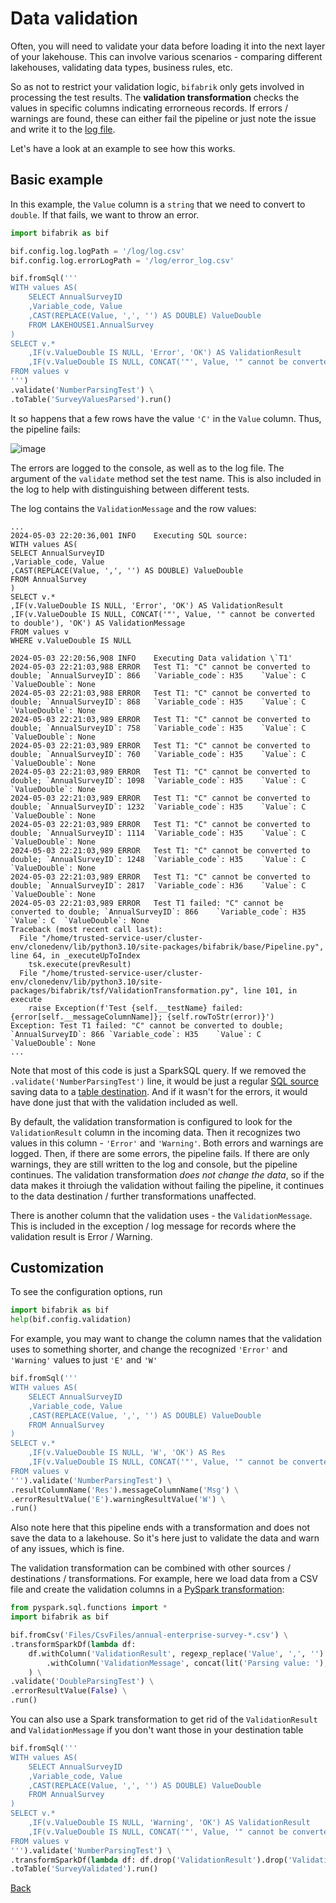 # Data validation

Often, you will need to validate your data before loading it into the next layer of your lakehouse. This can involve various scenarios - comparing different lakehouses, validating data types, business rules, etc.

So as not to restrict your validation logic, `bifabrik` only gets involved in processing the test results. The __validation transformation__ checks the values in specific columns indicating errorneous records. If errors / warnings are found, these can either fail the pipeline or just note the issue and write it to the [log file](util_log.md).

Let's have a look at an example to see how this works.

## Basic example

In this example, the `Value` column is a `string` that we need to convert to `double`. If that fails, we want to throw an error.

```python
import bifabrik as bif

bif.config.log.logPath = '/log/log.csv'
bif.config.log.errorLogPath = '/log/error_log.csv'

bif.fromSql('''
WITH values AS(
    SELECT AnnualSurveyID
    ,Variable_code, Value
    ,CAST(REPLACE(Value, ',', '') AS DOUBLE) ValueDouble 
    FROM LAKEHOUSE1.AnnualSurvey
)
SELECT v.*
    ,IF(v.ValueDouble IS NULL, 'Error', 'OK') AS ValidationResult
    ,IF(v.ValueDouble IS NULL, CONCAT('"', Value, '" cannot be converted to double'), 'OK') AS ValidationMessage
FROM values v
''')
.validate('NumberParsingTest') \
.toTable('SurveyValuesParsed').run()
```
It so happens that a few rows have the value `'C'` in the `Value` column. Thus, the pipeline fails:

![image](https://github.com/rjankovic/bifabrik/assets/2221666/51683a94-9978-487e-a3a0-1bb621add4f7)

The errors are logged to the console, as well as to the log file. The argument of the `validate` method set the test name. This is also included in the log to help with distinguishing between different tests.

The log contains the `ValidationMessage` and the row values:

```
...
2024-05-03 22:20:36,001	INFO	Executing SQL source: 
WITH values AS(
SELECT AnnualSurveyID
,Variable_code, Value
,CAST(REPLACE(Value, ',', '') AS DOUBLE) ValueDouble 
FROM AnnualSurvey
)
SELECT v.*
,IF(v.ValueDouble IS NULL, 'Error', 'OK') AS ValidationResult
,IF(v.ValueDouble IS NULL, CONCAT('"', Value, '" cannot be converted to double'), 'OK') AS ValidationMessage
FROM values v
WHERE v.ValueDouble IS NULL

2024-05-03 22:20:56,908	INFO	Executing Data validation \`T1'
2024-05-03 22:21:03,988	ERROR	Test T1: "C" cannot be converted to double; `AnnualSurveyID`: 866	`Variable_code`: H35	`Value`: C	`ValueDouble`: None	
2024-05-03 22:21:03,988	ERROR	Test T1: "C" cannot be converted to double; `AnnualSurveyID`: 868	`Variable_code`: H35	`Value`: C	`ValueDouble`: None	
2024-05-03 22:21:03,989	ERROR	Test T1: "C" cannot be converted to double; `AnnualSurveyID`: 758	`Variable_code`: H35	`Value`: C	`ValueDouble`: None	
2024-05-03 22:21:03,989	ERROR	Test T1: "C" cannot be converted to double; `AnnualSurveyID`: 760	`Variable_code`: H35	`Value`: C	`ValueDouble`: None	
2024-05-03 22:21:03,989	ERROR	Test T1: "C" cannot be converted to double; `AnnualSurveyID`: 1098	`Variable_code`: H35	`Value`: C	`ValueDouble`: None	
2024-05-03 22:21:03,989	ERROR	Test T1: "C" cannot be converted to double; `AnnualSurveyID`: 1232	`Variable_code`: H35	`Value`: C	`ValueDouble`: None	
2024-05-03 22:21:03,989	ERROR	Test T1: "C" cannot be converted to double; `AnnualSurveyID`: 1114	`Variable_code`: H35	`Value`: C	`ValueDouble`: None	
2024-05-03 22:21:03,989	ERROR	Test T1: "C" cannot be converted to double; `AnnualSurveyID`: 1248	`Variable_code`: H35	`Value`: C	`ValueDouble`: None	
2024-05-03 22:21:03,989	ERROR	Test T1: "C" cannot be converted to double; `AnnualSurveyID`: 2817	`Variable_code`: H36	`Value`: C	`ValueDouble`: None	
2024-05-03 22:21:03,989	ERROR	Test T1 failed: "C" cannot be converted to double; `AnnualSurveyID`: 866	`Variable_code`: H35	`Value`: C	`ValueDouble`: None	
Traceback (most recent call last):
  File "/home/trusted-service-user/cluster-env/clonedenv/lib/python3.10/site-packages/bifabrik/base/Pipeline.py", line 64, in _executeUpToIndex
    tsk.execute(prevResult)
  File "/home/trusted-service-user/cluster-env/clonedenv/lib/python3.10/site-packages/bifabrik/tsf/ValidationTransformation.py", line 101, in execute
    raise Exception(f'Test {self.__testName} failed: {error[self.__messageColumnName]}; {self.rowToStr(error)}')
Exception: Test T1 failed: "C" cannot be converted to double; `AnnualSurveyID`: 866	`Variable_code`: H35	`Value`: C	`ValueDouble`: None
...
```


Note that most of this code is just a SparkSQL query. If we removed the `.validate('NumberParsingTest')` line, it would be just a regular [SQL source](src_sql.md) saving data to a [table destination](dst_table.md). And if it wasn't for the errors, it would have done just that with the validation included as well.

By default, the validation transformation is configured to look for the `ValidationResult` column in the incoming data. Then it recognizes two values in this column - `'Error'` and `'Warning'`. Both errors and warnings are logged. Then, if there are some errors, the pipeline fails. If there are only warnings, they are still written to the log and console, but the pipeline continues. The validation transformation *does not change the data*, so if the data makes it throiugh the validation without failing the pipeline, it continues to the data destination / further transformations unaffected.

There is another column that the validation uses - the `ValidationMessage`. This is included in the exception / log message for records where the validation result is Error / Warning.

## Customization

To see the configuration options, run

```python
import bifabrik as bif
help(bif.config.validation)
```
For example, you may want to change the column names that the validation uses to something shorter, and change the recognized `'Error'` and `'Warning'` values to just `'E'` and `'W'`

```python
bif.fromSql('''
WITH values AS(
    SELECT AnnualSurveyID
    ,Variable_code, Value
    ,CAST(REPLACE(Value, ',', '') AS DOUBLE) ValueDouble 
    FROM AnnualSurvey
)
SELECT v.*
    ,IF(v.ValueDouble IS NULL, 'W', 'OK') AS Res
    ,IF(v.ValueDouble IS NULL, CONCAT('"', Value, '" cannot be converted to double'), 'OK') AS Msg
FROM values v
''').validate('NumberParsingTest') \
.resultColumnName('Res').messageColumnName('Msg') \
.errorResultValue('E').warningResultValue('W') \
.run()
```

Also note here that this pipeline ends with a transformation and does not save the data to a lakehouse. So it's here just to validate the data and warn of any issues, which is fine.

The validation transformation can be combined with other sources / destinations / transformations. For example, here we load data from a CSV file and create the validation columns in a [PySpark transformation](tsf_spark_df.md):

```python
from pyspark.sql.functions import *
import bifabrik as bif

bif.fromCsv('Files/CsvFiles/annual-enterprise-survey-*.csv') \
.transformSparkDf(lambda df: 
    df.withColumn('ValidationResult', regexp_replace('Value', ',', '').cast('double').isNotNull())
        .withColumn('ValidationMessage', concat(lit('Parsing value: '), 'Value'))
    ) \
.validate('DoubleParsingTest') \
.errorResultValue(False) \
.run()
```

You can also use a Spark transformation to get rid of the `ValidationResult` and `ValidationMessage` if you don't want those in your destination table

```python
bif.fromSql('''
WITH values AS(
    SELECT AnnualSurveyID
    ,Variable_code, Value
    ,CAST(REPLACE(Value, ',', '') AS DOUBLE) ValueDouble 
    FROM AnnualSurvey
)
SELECT v.*
    ,IF(v.ValueDouble IS NULL, 'Warning', 'OK') AS ValidationResult
    ,IF(v.ValueDouble IS NULL, CONCAT('"', Value, '" cannot be converted to double'), 'OK') AS ValidationMessage
FROM values v
''').validate('NumberParsingTest') \
.transformSparkDf(lambda df: df.drop('ValidationResult').drop('ValidationMessage')) \
.toTable('SurveyValidated').run()
```

[Back](../index.md)
